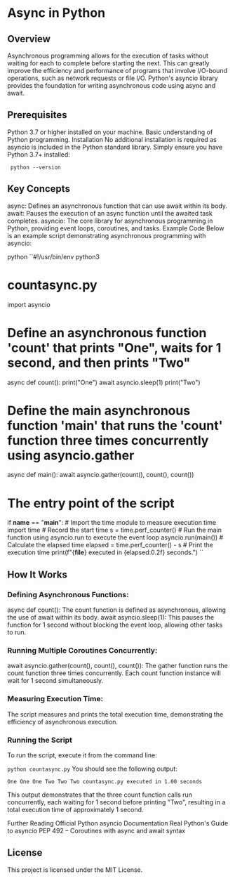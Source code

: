 # Async in Python
## Overview
Asynchronous programming allows for the execution of tasks without waiting for each to complete before starting the next. This can greatly improve the efficiency and performance of programs that involve I/O-bound operations, such as network requests or file I/O. Python's asyncio library provides the foundation for writing asynchronous code using async and await.

## Prerequisites
Python 3.7 or higher installed on your machine.
Basic understanding of Python programming.
Installation
No additional installation is required as asyncio is included in the Python standard library. Simply ensure you have Python 3.7+ installed:

`` python --version``
## Key Concepts
async: Defines an asynchronous function that can use await within its body.
await: Pauses the execution of an async function until the awaited task completes.
asyncio: The core library for asynchronous programming in Python, providing event loops, coroutines, and tasks.
Example Code
Below is an example script demonstrating asynchronous programming with asyncio:

python
``#!/usr/bin/env python3
# countasync.py

import asyncio

# Define an asynchronous function 'count' that prints "One", waits for 1 second, and then prints "Two"
async def count():
    print("One")
    await asyncio.sleep(1)
    print("Two")

# Define the main asynchronous function 'main' that runs the 'count' function three times concurrently using asyncio.gather
async def main():
    await asyncio.gather(count(), count(), count())

# The entry point of the script
if __name__ == "__main__":
    # Import the time module to measure execution time
    import time
    # Record the start time
    s = time.perf_counter()
    # Run the main function using asyncio.run to execute the event loop
    asyncio.run(main())
    # Calculate the elapsed time
    elapsed = time.perf_counter() - s
    # Print the execution time
    print(f"{__file__} executed in {elapsed:0.2f} seconds.") ``

## How It Works
### Defining Asynchronous Functions:

async def count(): The count function is defined as asynchronous, allowing the use of await within its body.
await asyncio.sleep(1): This pauses the function for 1 second without blocking the event loop, allowing other tasks to run.
### Running Multiple Coroutines Concurrently:

await asyncio.gather(count(), count(), count()): The gather function runs the count function three times concurrently. Each count function instance will wait for 1 second simultaneously.
### Measuring Execution Time:

The script measures and prints the total execution time, demonstrating the efficiency of asynchronous execution.
### Running the Script
To run the script, execute it from the command line:

``python countasync.py``
You should see the following output:

``One
One
One
Two
Two
Two
countasync.py executed in 1.00 seconds``


This output demonstrates that the three count function calls run concurrently, each waiting for 1 second before printing "Two", resulting in a total execution time of approximately 1 second.

Further Reading
Official Python asyncio Documentation
Real Python's Guide to asyncio
PEP 492 – Coroutines with async and await syntax
## License
This project is licensed under the MIT License.